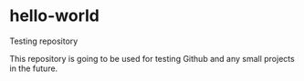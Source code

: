 # hello-world
Testing repository

This repository is going to be used for testing Github and any small projects in the future.
